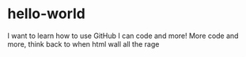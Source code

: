 # hello-world
I want to learn how to use GitHub
I can code and more!
More code and more, think back
to when html wall all the rage
